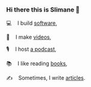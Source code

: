 ### Hi there this is Slimane 👋


💻  &nbsp;&nbsp; I build [software](https://www.linkedin.com/in/slimaneakalie),

🎥  &nbsp;&nbsp; I make [videos](https://www.youtube.com/channel/UCAKherxCCvXWHyGaeQKy-Jw),

🎙️ &nbsp;&nbsp; I host [a podcast](https://www.slimane.io/podcast),

📚 &nbsp;&nbsp; I like reading [books](https://www.goodreads.com/user/show/135778549-slimane-akali),

✍️ &nbsp;&nbsp; Sometimes, I write [articles](https://www.slimane.io/).
